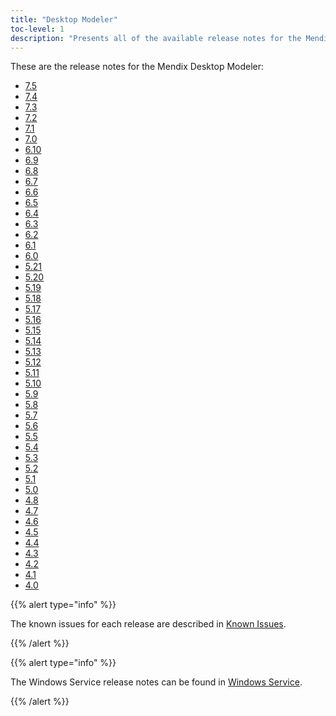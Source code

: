 ```yaml
---
title: "Desktop Modeler"
toc-level: 1
description: "Presents all of the available release notes for the Mendix Desktop Modeler."
---
```


These are the release notes for the Mendix Desktop Modeler:

* [7.5](7.5)
* [7.4](7.4)
* [7.3](7.3)
* [7.2](7.2)
* [7.1](7.1)
* [7.0](7.0)
* [6.10](6.10)
* [6.9](6.9)
* [6.8](6.8)
* [6.7](6.7)
* [6.6](6.6)
* [6.5](6.5)
* [6.4](6.4)
* [6.3](6.3)
* [6.2](6.2)
* [6.1](6.1)
* [6.0](6.0)
* [5.21](5.21)
* [5.20](5.20)
* [5.19](5.19)
* [5.18](5.18)
* [5.17](5.17)
* [5.16](5.16)
* [5.15](5.15)
* [5.14](5.14)
* [5.13](5.13)
* [5.12](5.12)
* [5.11](5.11)
* [5.10](5.10)
* [5.9](5.9)
* [5.8](5.8)
* [5.7](5.7)
* [5.6](5.6)
* [5.5](5.5)
* [5.4](5.4)
* [5.3](5.3)
* [5.2](5.2)
* [5.1](5.1)
* [5.0](5.0)
* [4.8](4.8)
* [4.7](4.7)
* [4.6](4.6)
* [4.5](4.5)
* [4.4](4.4)
* [4.3](4.3)
* [4.2](4.2)
* [4.1](4.1)
* [4.0](4.0)

{{% alert type="info" %}}

The known issues for each release are described in [Known Issues](known-issues).

{{% /alert %}}

{{% alert type="info" %}}

The Windows Service release notes can be found in [Windows Service](windows-service).

{{% /alert %}}
